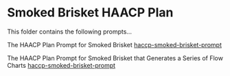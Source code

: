# Smoked Brisket HAACP Plan

This folder contains the following prompts...

The HAACP Plan Prompt for Smoked Brisket
[haccp-smoked-brisket-prompt](./haccp-smoked-brisket-prompt.md)

The HAACP Plan Prompt for Smoked Brisket that Generates a Series of Flow Charts
[haccp-smoked-brisket-prompt](./haccp-smoked-brisket-prompt.md)
